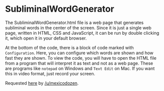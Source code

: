 # SubliminalWordGenerator

The SubliminalWordGenerator.html file is a web page that generates subliminal
words in the center of the screen. Since it is just a single web page, written
in HTML, CSS and JavaScript, it can be run by double clicking it, which open it
in your default browser.

At the bottom of the code, there is a block of code marked with `Configuration`.
Here, you can configure which words are shown and how fast they are shown.
To view the code, you will have to open the HTML file from a program that will
interpret it as text and not as a web page. These are programs like `notepad` on
Windows and `Text Edit` on Mac. If you want this in video format, just record
your screen.

Requested [here](https://www.reddit.com/r/programmingrequests/comments/56q9zv/random_subliminal_word_generator/) by [/u/mexicodozen](https://www.reddit.com/user/mexicodozen).
